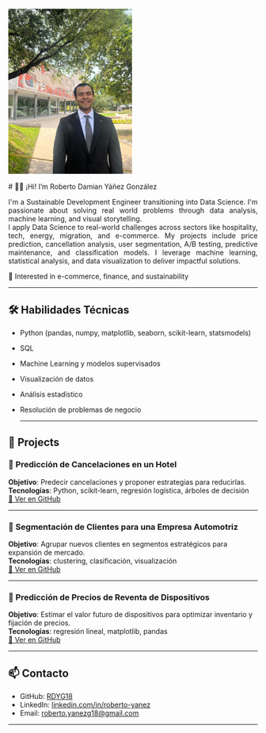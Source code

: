 <p align="left">
  <img src="assets/img/PARA_EL_PERFIL.JPG" alt="Foto de perfil" width="250" style="border-radius: 0%;">
</p>

<div align="justify">
# 👋🏻 ¡Hi! I’m Roberto Damian Yáñez González  

I'm a Sustainable Development Engineer transitioning into Data Science. I'm passionate about solving real world problems through data analysis, machine learning, and visual storytelling.  
I apply Data Science to real-world challenges across sectors like hospitality, tech, energy, migration, and e-commerce. My projects include price prediction, cancellation analysis, user segmentation, A/B testing, predictive maintenance, and classification models. I leverage machine learning, statistical analysis, and data visualization to deliver impactful solutions.


📍 Interested in e-commerce, finance, and sustainability  
</div>



---
## 🛠️ Habilidades Técnicas  

- Python (pandas, numpy, matplotlib, seaborn, scikit-learn, statsmodels)  
- SQL  
- Machine Learning y modelos supervisados  
- Visualización de datos  
- Análisis estadístico  
- Resolución de problemas de negocio
  
  ---
## 📂 Projects

### 🔹 Predicción de Cancelaciones en un Hotel  
**Objetivo**: Predecir cancelaciones y proponer estrategias para reducirlas.  
**Tecnologías**: Python, scikit-learn, regresión logística, árboles de decisión  
[🔗 Ver en GitHub](https://github.com/RDYG18)

---

### 🔹 Segmentación de Clientes para una Empresa Automotriz  
**Objetivo**: Agrupar nuevos clientes en segmentos estratégicos para expansión de mercado.  
**Tecnologías**: clustering, clasificación, visualización  
[🔗 Ver en GitHub](https://github.com/RDYG18)

---

### 🔹 Predicción de Precios de Reventa de Dispositivos  
**Objetivo**: Estimar el valor futuro de dispositivos para optimizar inventario y fijación de precios.  
**Tecnologías**: regresión lineal, matplotlib, pandas  
[🔗 Ver en GitHub](https://github.com/RDYG18)

---

## 📫 Contacto  

- GitHub: [RDYG18](https://github.com/RDYG18)  
- LinkedIn: [linkedin.com/in/roberto-yanez](https://www.linkedin.com/in/roberto-yanez)  
- Email: roberto.yanezg18@gmail.com

---
